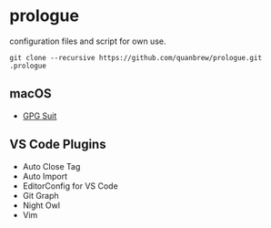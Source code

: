 # prologue
configuration files and script for own use.

```
git clone --recursive https://github.com/quanbrew/prologue.git .prologue
```

## macOS

* [GPG Suit](https://gpgtools.org/)

## VS Code Plugins

* Auto Close Tag
* Auto Import
* EditorConfig for VS Code
* Git Graph
* Night Owl
* Vim
